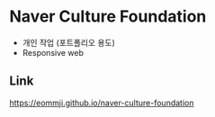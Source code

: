 # Naver Culture Foundation

* 개인 작업 (포트폴리오 용도)
* Responsive web

## Link
<https://eommji.github.io/naver-culture-foundation>
